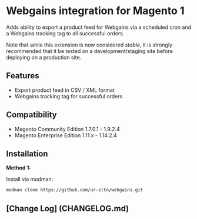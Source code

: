 # Webgains integration for Magento 1

Adds ability to export a product feed for Webgains via a scheduled cron and a Webgains tracking tag to all successful
orders.

Note that while this extension is now considered *stable*, it is strongly
recommended that it be tested on a development/staging site before deploying
on a production site.

## Features

  * Export product feed in CSV / XML format
  * Webgains tracking tag for successful orders

## Compatibility

  * Magento Community Edition 1.7.0.1 - 1.9.2.4
  * Magento Enterprise Edition 1.11.x - 1.14.2.4

## Installation

**Method 1:**

Install via modman:

```sh
modman clone https://github.com/ur-sltn/webgains.git
```

## [Change Log] (CHANGELOG.md)
